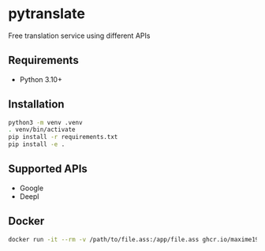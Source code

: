 # pytranslate

Free translation service using different APIs

## Requirements

- Python 3.10+

## Installation

```bash
python3 -m venv .venv
. venv/bin/activate
pip install -r requirements.txt
pip install -e .
```

## Supported APIs

- Google
- Deepl

## Docker

```bash
docker run -it --rm -v /path/to/file.ass:/app/file.ass ghcr.io/maxime1907/pytranslate:master
```
